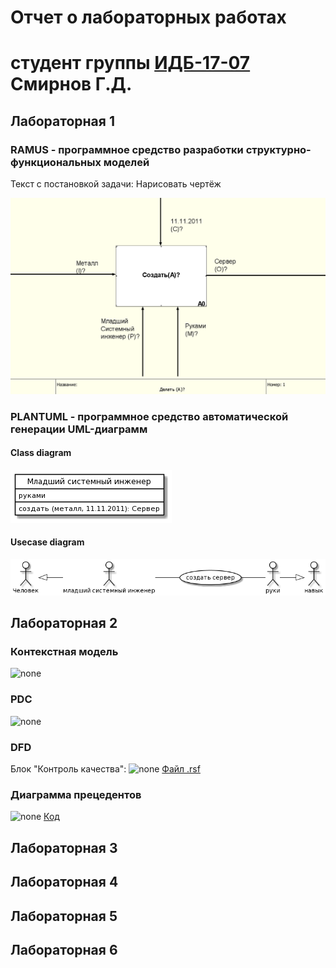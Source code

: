 # Отчет о лабораторных работах
# студент группы [ИДБ-17-07](https://github.com/stankin/design-part-1/wiki/list-idb-17-07) Смирнов Г.Д.

## Лабораторная 1

### RAMUS - программное средство разработки структурно-функциональных моделей
Текст с постановкой задачи: Нарисовать чертёж

![none](https://github.com/Notespeak/projectmanagement/blob/master/lab_1/Screenshot_8.png)



### PLANTUML - программное средство автоматической генерации UML-диаграмм
#### Class diagram
![none](https://github.com/Notespeak/projectmanagement/blob/master/lab_1/uml1.png)



#### Usecase diagram
![none](https://github.com/Notespeak/projectmanagement/blob/master/lab_1/uml2.png)
 

## Лабораторная 2

### Контекстная модель

![none]()

### PDC

![none]()

### DFD

Блок "Контроль качества":
![none]()
[Файл .rsf]()

### Диаграмма прецедентов

![none]()
[Код]()

## Лабораторная 3

## Лабораторная 4

## Лабораторная 5

## Лабораторная 6
